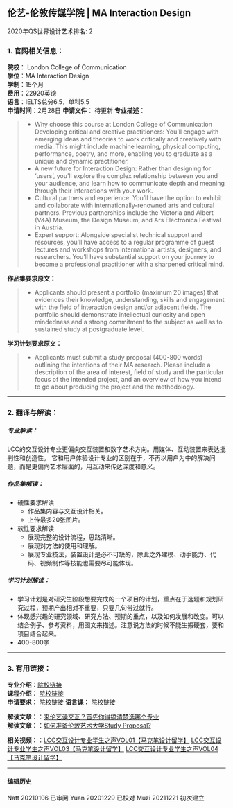 ## 伦艺-伦敦传媒学院 | MA Interaction Design

2020年QS世界设计艺术排名: 2  

### 1. 官网相关信息：

**院校**： London College of Communication  
**学位**：MA Interaction Design  
**学制**：15个月  
**费用**：22920英镑  
**语言**：IELTS总分6.5，单科5.5  
**申请时间**：2月28日
**申请文件**： 待更新
**专业描述：**
> - Why choose this course at London College of Communication
Developing critical and creative practitioners: You’ll engage with emerging ideas and theories to work critically and creatively with media. This might include machine learning, physical computing, performance, poetry, and more, enabling you to graduate as a unique and dynamic practitioner.
> - A new future for Interaction Design: Rather than designing for ‘users’, you’ll explore the complex relationship between you and your audience, and learn how to communicate depth and meaning through their interactions with your work.
> - Cultural partners and experience: You’ll have the option to exhibit and collaborate with internationally-renowned arts and cultural partners. Previous partnerships include the Victoria and Albert (V&A) Museum, the Design Museum, and Ars Electronica Festival in Austria.
> - Expert support: Alongside specialist technical support and resources, you’ll have access to a regular programme of guest lectures and workshops from international artists, designers, and researchers. You’ll have substantial support on your journey to become a professional practitioner with a sharpened critical mind.

**作品集要求原文：**   

> - Applicants should present a portfolio (maximum 20 images) that evidences their knowledge, understanding, skills and engagement with the field of interaction design and/or adjacent fields. The portfolio should demonstrate intellectual curiosity and open mindedness and a strong commitment to the subject as well as to sustained study at postgraduate level.

**学习计划要求原文：**
> - Applicants must submit a study proposal (400-800 words) outlining the intentions of their MA research. Please include a description of the area of interest, field of study and the particular focus of the intended project, and an overview of how you intend to go about producing the project and the methodology.

---

### 2. 翻译与解读：
##### 专业解读：
LCC的交互设计专业更偏向交互装置和数字艺术方向。用媒体、互动装置来表达批判性和创造性。
它和用户体验设计专业的区别在于，不再以用户为中的解决问题，而是更偏向艺术层面的，用互动来传达深度和意义。

##### 作品集解读：
- 硬性要求解读
  - 作品集内容与交互设计相关。
  - 上传最多20张图片。
- 软性要求解读
  - 展现完整的设计流程，思路清晰。
  - 展现对方法的使用和理解。
  - 展现专业技法，装置设计是必不可缺的，除此之外建模、动手能力、代码、视频制作等技能也需要尽可能体现。
##### 学习计划解读：

- 学习计划是对研究生阶段想要完成的一个项目的计划，重点在于选题和规划研究过程，预期产出相对不重要，只要几句带过就行。
- 体现感兴趣的研究领域、研究方法、预期的重点，以及如何发展和改变。可以结合例子、参考资料，用图文来描述。注意说方法的时候不能生搬硬套，要和项目结合起来。
- 400-800字

---


### 3. 有用链接：

**专业介绍：**[院校链接](https://www.arts.ac.uk/subjects/animation-interactive-film-and-sound/postgraduate/ma-interaction-design-communication-lcc)  
**课程介绍：** [院校链接](https://www.arts.ac.uk/subjects/animation-interactive-film-and-sound/postgraduate/ma-interaction-design-lcc#course-overview)  
**申请要求：** [院校链接](https://www.arts.ac.uk/subjects/animation-interactive-film-and-sound/postgraduate/ma-interaction-design-communication-lcc)
**语言课：** [院校链接](https://www.arts.ac.uk/study-at-ual/language-centre)

**解读文章：**：[来伦艺读交互？首先你得搞清楚选哪个专业](http://www.makebi.net/26662.html)  
**解读文章：**：[如何准备伦敦艺术大学Study Proposal?](http://www.makebi.net/32120.html)  


**相关视频：**：[LCC交互设计专业学生之声VOL01【马克笔设计留学】](https://www.bilibili.com/video/av22384527)
[LCC交互设计专业学生之声VOL03【马克笔设计留学】](https://www.bilibili.com/video/av22384675)
[LCC交互设计专业学生之声VOL04【马克笔设计留学】](https://www.bilibili.com/video/av22384916)  



---


#### 编辑历史  

Natt 20210106 已审阅
Yuan 20201229 已校对
Muzi 20211221 初次建立

